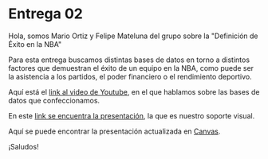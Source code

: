 # Entrega 02

Hola, somos Mario Ortiz y Felipe Mateluna del grupo sobre la "Definición de Éxito en la NBA" 

Para esta entrega buscamos distintas bases de datos en torno a distintos factores que demuestran el éxito de un equipo en la NBA, como puede ser la asistencia a los partidos, el poder financiero o el rendimiento deportivo.

Aquí está el [link al video de Youtube](https://youtu.be/xBu_7pUlzno), en el que hablamos sobre las bases de datos que confeccionamos. 

En este [link se encuentra la presentación](https://github.com/PipeMD/proyecto-grafica/blob/main/Entrega%2002/Presentaci%C3%B3n%20Ortiz%20Mateluna.pdf), la que es nuestro soporte visual. 

Aquí se puede encontrar la presentación actualizada en [Canvas](https://www.canva.com/design/DAGEyXHwVAk/6p3CuT9vagFzgigPURYxFw/edit).


¡Saludos!
